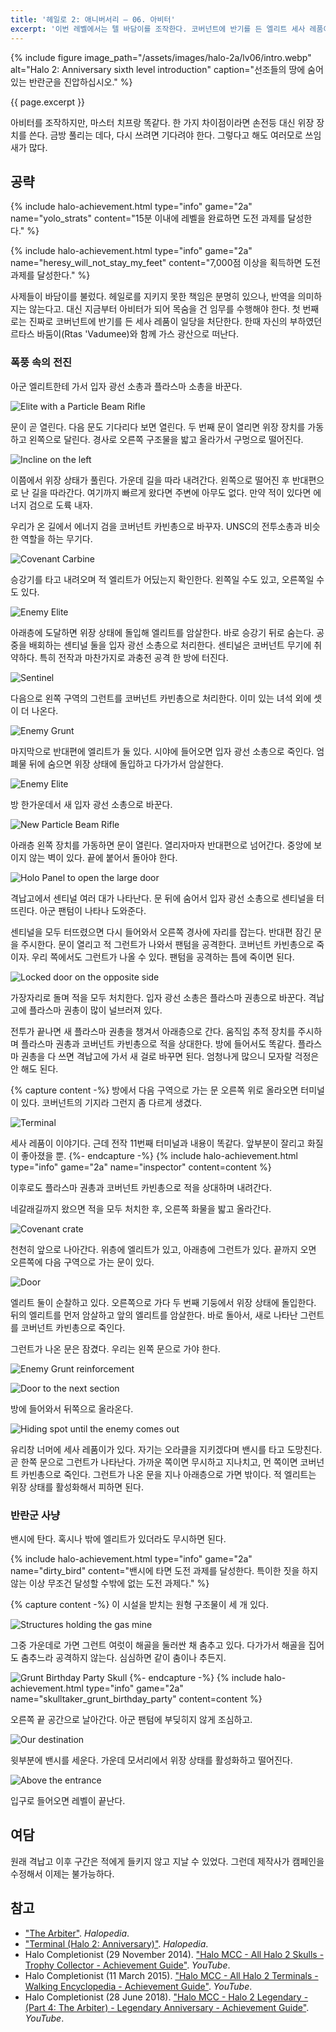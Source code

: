 ```yaml
---
title: '헤일로 2: 애니버서리 — 06. 아비터'
excerpt: '이번 레벨에서는 텔 바담이를 조작한다. 코버넌트에 반기를 든 엘리트 세사 레품이를 찾으라는 지시를 받았다.'
---
```


{% include figure image_path="/assets/images/halo-2a/lv06/intro.webp" alt="Halo 2: Anniversary sixth level introduction"
caption="선조들의 땅에 숨어있는 반란군을 진압하십시오." %}

{{ page.excerpt }}

아비터를 조작하지만, 마스터 치프랑 똑같다. 한 가지 차이점이라면 손전등 대신 위장 장치를 쓴다. 금방 풀리는 데다, 다시 쓰려면 기다려야 한다.
그렇다고 해도 여러모로 쓰임새가 많다.

## 공략

{% include halo-achievement.html type="info" game="2a" name="yolo_strats"
content="15분 이내에 레벨을 완료하면 도전 과제를 달성한다." %}

{% include halo-achievement.html type="info" game="2a" name="heresy_will_not_stay_my_feet"
content="7,000점 이상을 획득하면 도전 과제를 달성한다." %}

사제들이 바담이를 불렀다. 헤일로를 지키지 못한 책임은 분명히 있으나, 반역을 의미하지는 않는다고. 대신 지금부터 아비터가 되어 목숨을 건
임무를 수행해야 한다. 첫 번째로는 진짜로 코버넌트에 반기를 든 세사 레품이 일당을 처단한다. 한때 자신의 부하였던 르타스 바둠이(Rtas
'Vadumee)와 함께 가스 광산으로 떠난다.

### 폭풍 속의 전진

아군 엘리트한테 가서 입자 광선 소총과 플라스마 소총을 바꾼다.

![Elite with a Particle Beam Rifle](/assets/images/halo-2a/lv06/ch01/elite-beamrifle.webp)

문이 곧 열린다. 다음 문도 기다리다 보면 열린다. 두 번째 문이 열리면 위장 장치를 가동하고 왼쪽으로 달린다. 경사로 오른쪽 구조물을 밟고
올라가서 구멍으로 떨어진다.

![Incline on the left](/assets/images/halo-2a/lv06/ch01/incline.webp)

이쯤에서 위장 상태가 풀린다. 가운데 길을 따라 내려간다. 왼쪽으로 떨어진 후 반대편으로 난 길을 따라간다. 여기까지 빠르게 왔다면 주변에 아무도
없다. 만약 적이 있다면 에너지 검으로 도륙 내자.

우리가 온 길에서 에너지 검을 코버넌트 카빈총으로 바꾸자. UNSC의 전투소총과 비슷한 역할을 하는 무기다.

![Covenant Carbine](/assets/images/halo-2a/lv06/ch01/carbine.webp)

승강기를 타고 내려오며 적 엘리트가 어딨는지 확인한다. 왼쪽일 수도 있고, 오른쪽일 수도 있다.

![Enemy Elite](/assets/images/halo-2a/lv06/ch01/elite-01.webp)

아래층에 도달하면 위장 상태에 돌입해 엘리트를 암살한다. 바로 승강기 뒤로 숨는다. 공중을 배회하는 센티널 둘을 입자 광선 소총으로 처리한다.
센티널은 코버넌트 무기에 취약하다. 특히 전작과 마찬가지로 과충전 공격 한 방에 터진다.

![Sentinel](/assets/images/halo-2a/lv06/ch01/sentinel.webp)

다음으로 왼쪽 구역의 그런트를 코버넌트 카빈총으로 처리한다. 이미 있는 녀석 외에 셋이 더 나온다.

![Enemy Grunt](/assets/images/halo-2a/lv06/ch01/grunt.webp)

마지막으로 반대편에 엘리트가 둘 있다. 시야에 들어오면 입자 광선 소총으로 죽인다. 엄폐물 뒤에 숨으면 위장 상태에 돌입하고 다가가서 암살한다.

![Enemy Elite](/assets/images/halo-2a/lv06/ch01/elite-02.webp)

방 한가운데서 새 입자 광선 소총으로 바꾼다.

![New Particle Beam Rifle](/assets/images/halo-2a/lv06/ch01/beamrifle.webp)

아래층 왼쪽 장치를 가동하면 문이 열린다. 열리자마자 반대편으로 넘어간다. 중앙에 보이지 않는 벽이 있다. 끝에 붙어서 돌아야 한다.

![Holo Panel to open the large door](/assets/images/halo-2a/lv06/ch01/panel.webp)

격납고에서 센티널 여러 대가 나타난다. 문 뒤에 숨어서 입자 광선 소총으로 센티널을 터뜨린다. 아군 팬텀이 나타나 도와준다.

센티널을 모두 터뜨렸으면 다시 들어와서 오른쪽 경사에 자리를 잡는다. 반대편 잠긴 문을 주시한다. 문이 열리고 적 그런트가 나와서 팬텀을
공격한다. 코버넌트 카빈총으로 죽이자. 우리 쪽에서도 그런트가 나올 수 있다. 팬텀을 공격하는 틈에 죽이면 된다.

![Locked door on the opposite side](/assets/images/halo-2a/lv06/ch01/door-locked-01.webp)

가장자리로 돌며 적을 모두 처치한다. 입자 광선 소총은 플라스마 권총으로 바꾼다. 격납고에 플라스마 권총이 많이 널브러져 있다.

전투가 끝나면 새 플라스마 권총을 챙겨서 아래층으로 간다. 움직임 추적 장치를 주시하며 플라스마 권총과 코버넌트 카빈총으로 적을 상대한다. 방에
들어서도 똑같다. 플라스마 권총을 다 쓰면 격납고에 가서 새 걸로 바꾸면 된다. 엄청나게 많으니 모자랄 걱정은 안 해도 된다.

{% capture content -%}
방에서 다음 구역으로 가는 문 오른쪽 위로 올라오면 터미널이 있다. 코버넌트의 기지라 그런지 좀 다르게 생겼다.

![Terminal](/assets/images/halo-2a/lv06/ch01/terminal.webp)

세사 레품이 이야기다. 근데 전작 11번째 터미널과 내용이 똑같다. 앞부분이 잘리고 화질이 좋아졌을 뿐.
{%- endcapture -%}
{% include halo-achievement.html type="info" game="2a" name="inspector" content=content %}

이후로도 플라스마 권총과 코버넌트 카빈총으로 적을 상대하며 내려간다.

네갈래길까지 왔으면 적을 모두 처치한 후, 오른쪽 화물을 밟고 올라간다.

![Covenant crate](/assets/images/halo-2a/lv06/ch01/crate.webp)

천천히 앞으로 나아간다. 위층에 엘리트가 있고, 아래층에 그런트가 있다. 끝까지 오면 오른쪽에 다음 구역으로 가는 문이 있다.

![Door](/assets/images/halo-2a/lv06/ch01/door-01.webp)

엘리트 둘이 순찰하고 있다. 오른쪽으로 가다 두 번째 기둥에서 위장 상태에 돌입한다. 뒤의 엘리트를 먼저 암살하고 앞의 엘리트를 암살한다. 바로
돌아서, 새로 나타난 그런트를 코버넌트 카빈총으로 죽인다.

그런트가 나온 문은 잠겼다. 우리는 왼쪽 문으로 가야 한다.

![Enemy Grunt reinforcement](/assets/images/halo-2a/lv06/ch01/door-locked-02.webp)

![Door to the next section](/assets/images/halo-2a/lv06/ch01/door-02.webp)

방에 들어와서 뒤쪽으로 올라온다.

![Hiding spot until the enemy comes out](/assets/images/halo-2a/lv06/ch01/shelter.webp)

유리창 너머에 세사 레품이가 있다. 자기는 오라클을 지키겠다며 밴시를 타고 도망친다. 곧 한쪽 문으로 그런트가 나타난다. 가까운 쪽이면 무시하고
지나치고, 먼 쪽이면 코버넌트 카빈총으로 죽인다. 그런트가 나온 문을 지나 아래층으로 가면 밖이다. 적 엘리트는 위장 상태를 활성화해서 피하면
된다.

### 반란군 사냥

밴시에 탄다. 혹시나 밖에 엘리트가 있더라도 무시하면 된다.

{% include halo-achievement.html type="info" game="2a" name="dirty_bird"
content="밴시에 타면 도전 과제를 달성한다. 특이한 짓을 하지 않는 이상 무조건 달성할 수밖에 없는 도전 과제다." %}

{% capture content -%}
이 시설을 받치는 원형 구조물이 세 개 있다.

![Structures holding the gas mine](/assets/images/halo-2a/lv06/ch02/cornerstone.webp)

그중 가운데로 가면 그런트 여럿이 해골을 둘러싼 채 춤추고 있다. 다가가서 해골을 집어도 춤추느라 공격하지 않는다. 심심하면 같이 춤이나 추든지.

![Grunt Birthday Party Skull](/assets/images/halo-2a/lv06/ch02/skull-gbp.webp)
{%- endcapture -%}
{% include halo-achievement.html type="info" game="2a" name="skulltaker_grunt_birthday_party" content=content %}

오른쪽 끝 공간으로 날아간다. 아군 팬텀에 부딪히지 않게 조심하고.

![Our destination](/assets/images/halo-2a/lv06/ch02/destination.webp)

윗부분에 밴시를 세운다. 가운데 모서리에서 위장 상태를 활성화하고 떨어진다.

![Above the entrance](/assets/images/halo-2a/lv06/ch02/top.webp)

입구로 들어오면 레벨이 끝난다.

## 여담

원래 격납고 이후 구간은 적에게 들키지 않고 지날 수 있었다. 그런데 제작사가 캠페인을 수정해서 이제는 불가능하다.

## 참고

- ["The Arbiter"](https://www.halopedia.org/The_Arbiter). *Halopedia*.
- ["Terminal (Halo 2: Anniversary)"](https://www.halopedia.org/Terminal_(Halo_2:_Anniversary)#tabsection-3-0).
*Halopedia*.
- Halo Completionist (29 November 2014). ["Halo MCC - All Halo 2 Skulls - Trophy Collector - Achievement
Guide"](https://youtu.be/MVV5fQw2lSs?t=317). *YouTube*.
- Halo Completionist (11 March 2015). ["Halo MCC - All Halo 2 Terminals - Walking Encyclopedia - Achievement
Guide"](https://youtu.be/YcegqNgBGhQ?t=62). *YouTube*.
- Halo Completionist (28 June 2018). ["Halo MCC - Halo 2 Legendary - (Part 4: The Arbiter) - Legendary Anniversary -
Achievement Guide"](https://youtu.be/hnQVzLcMXEU). *YouTube*.
